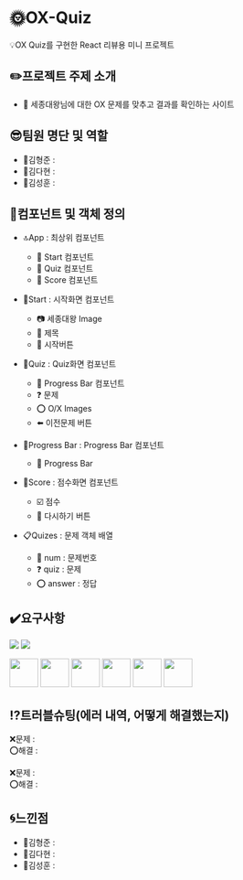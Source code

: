 # :sun_with_face:OX-Quiz
:bulb:OX Quiz를 구현한 React 리뷰용 미니 프로젝트

## :pencil2:프로젝트 주제 소개
- :sunflower: 세종대왕님에 대한 OX 문제를 맞추고 결과를 확인하는 사이트

## :sunglasses:팀원 명단 및 역할
- :man:김형준 : 
- :woman:김다현 : 
- :man:김성훈 : 

## :frog:컴포넌트 및 객체 정의
- :top:App : 최상위 컴포넌트
  - :page_facing_up: Start 컴포넌트
  - :pencil: Quiz 컴포넌트
  - :100: Score 컴포넌트

- :page_facing_up:Start : 시작화면 컴포넌트
  - :camera: 세종대왕 Image
  - :name_badge: 제목
  - :black_square_button: 시작버튼

- :pencil:Quiz : Quiz화면 컴포넌트
  - :running: Progress Bar 컴포넌트
  - :question: 문제
  - :o: O/X Images
  - :arrow_left: 이전문제 버튼
- :running:Progress Bar : Progress Bar 컴포넌트
  - :speech_balloon: Progress Bar

- :100:Score : 점수화면 컴포넌트 
  - :ballot_box_with_check: 점수
  - :black_square_button: 다시하기 버튼 

- :clipboard:Quizes : 문제 객체 배열
  - :1234: num : 문제번호
  - :question: quiz : 문제
  - :o: answer : 정답
## :heavy_check_mark:요구사항
<p>
<img src="https://img.shields.io/badge/Discord-5865F2?style=for-the-badge&logo=discord&logoColor=white"/>
<img src="https://img.shields.io/badge/Zoom-2D8CFF?style=for-the-badge&logo=zoom&logoColor=white"/>
</p>
<p>
<img src="https://cdn.jsdelivr.net/gh/devicons/devicon/icons/javascript/javascript-original.svg" width="50" height="50" />
<img src="https://cdn.jsdelivr.net/gh/devicons/devicon/icons/react/react-original.svg" width="50" height="50" />
<img src="https://cdn.jsdelivr.net/gh/devicons/devicon/icons/html5/html5-original.svg" width="50" height="50" />
<img src="https://cdn.jsdelivr.net/gh/devicons/devicon/icons/css3/css3-original.svg" width="50" height="50" />
<img src="https://cdn.jsdelivr.net/gh/devicons/devicon/icons/vscode/vscode-original-wordmark.svg" width="50" height="50" />
<img src="https://cdn.jsdelivr.net/gh/devicons/devicon/icons/github/github-original.svg" width="50" height="50" />
</p>

## :interrobang:트러블슈팅(에러 내역, 어떻게 해결했는지)
:x:문제 : <br>
:o:해결 : 

:x:문제 : <br>
:o:해결 : 


## :cyclone:느낀점
- :man:김형준 : 
- :woman:김다현 : 
- :man:김성훈 : 
